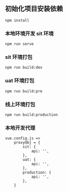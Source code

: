 

## 初始化项目安装依赖

```
npm install
```

### 本地环境开发 sit 环境

```
npm run serve
```

### sit 环境打包

```
npm run build:dev
```

### uat 环境打包

```
npm run build:pre
```

### 线上环境打包

```
npm run build:production
```

### 本地开发代理

```
vue.config.js =>
    proxyObj = {
        sit: {
            api: '',
        },
        uat: {
            api: '',
        },
        production: {
            api: '',
        },
    }
```
